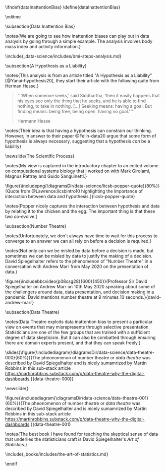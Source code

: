 \ifndef{dataInattentionBias}
\define{dataInattentionBias}

\editme

\subsection{Data Inattention Bias}

\notes{We are going to see how inattention biases can play out in data analysis by going through a simple example. The analysis involves body mass index and activity information.}

\include{_data-science/includes/bmi-steps-analysis.md}

\subsection{A Hypothesis as a Liability}

\notes{This analysis is from an article titled "A Hypothesis as a Liability" [@Yanai-hypothesis20], they start their article with the following quite from Herman Hesse.}

>“ ‘When someone seeks,’ said Siddhartha, ‘then it easily happens that his eyes see only the thing that he seeks, and he is able to find nothing, to take in nothing. [...] Seeking means: having a goal. But finding means: being free, being open, having no goal.’ ”
>
> Hermann Hesse

\notes{Their idea is that having a hypothesis can constrain our thinking. However, in answer to their paper @Felin-data20 argue that some form of hypothesis is always necessary, suggesting that a hypothesis *can* be a liability}


\newslide{The Scientific Process}

\notes{My view is captured in the introductory chapter to an edited volume on computational systems biology that I worked on with Mark Girolami, Magnus Rattray and Guido Sanguinetti.}

\figure{\includepng{\diagramsDir/data-science/licsb-popper-quote}{80%}}{Quote from @Lawrence:licsbintro10 highlighting the importance of interaction between data and hypothesis.}{licsb-popper-quote}

\notes{Popper nicely captures the interaction between hypothesis and data by relating it to the chicken and the egg. The important thing is that these two co-evolve.}

\subsection{Number Theatre}

\notes{Unfortunately, we don't always have time to wait for this process to converge to an answer we can all rely on before a decision is required.}

\notes{Not only can we be misled by data before a decision is made, but sometimes we can be misled by data to justify the making of a decision. David Spiegelhalter refers to the phenomenon of "Number Theatre" in a conversation with Andrew Marr from May 2020 on the presentation of data.}

\figure{\includebbcvideo{p08csg28}{600}{450}}{Professor Sir David Spiegelhalter on Andrew Marr on 10th May 2020 speaking about some of the challengers around data, data presentation, and decision making in a pandemic. David mentions number theatre at 9 minutes 10 seconds.}{david-andrew-marr}

<!--includeyoutube{9388XmWIHXg}{600}{450}-->

\subsection{Data Theatre}

\notes{Data Theatre exploits data inattention bias to present a particular view on events that may misrepresents through selective presentation. Statisticians are one of the few groups that are trained with a sufficient degree of data skepticism. But it can also be combatted through ensuring there are domain experts present, and that they can speak freely.}

\slides{\figure{\includediagram{\diagramsDir/data-science/data-theatre-000}{60%}}{The pheonomenon of number theatre or *data theatre* was described by David Spiegelhalter and is nicely sumamrized by Martin Robbins in this sub-stack article <https://martinrobbins.substack.com/p/data-theatre-why-the-digital-dashboards>.}{data-theatre-000}}


\newslide{}

\figure{\includediagram{\diagramsDir/data-science/data-theatre-001}{60%}}{The pheonomenon of number theatre or *data theatre* was described by David Spiegelhalter and is nicely sumamrized by Martin Robbins in this sub-stack article <https://martinrobbins.substack.com/p/data-theatre-why-the-digital-dashboards>.}{data-theatre-001}

\notes{The best book I have found for teaching the skeptical sense of data that underlies the statisticians craft is David Spiegelhalter's *Art of Statistics*.}

\include{_books/includes/the-art-of-statistics.md}


\endif
